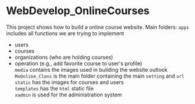 # WebDevelop_OnlineCourses

This project shows how to build a online course website.
Main folders:
`apps` includes all functions we are trying to implement
- users
- courses
- organizations (who are holding courses)
- operation (e.g., add favorite course to user's profile)<br>
`media` contains the images used in building the website outlook<br>
`MxOnline_Class` is the main folder containing the main `setting` and `url `<br>
`static` has the images for courses and users<br>
`templates` has the `html` static file<br>
`xadmin` is used for the administration system<br>
